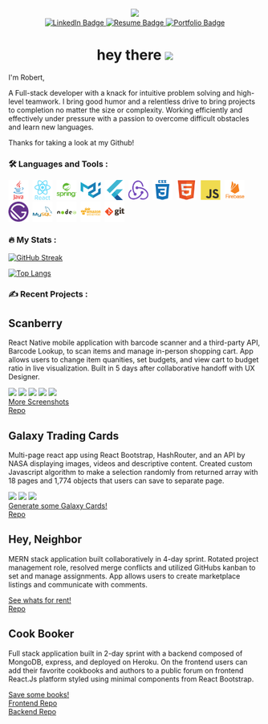<img align="center" src="https://komarev.com/ghpvc/?username=rneyrinck&style=flat-square&color=blue" alt=""/>

<div align="center">
  <img src='https://media.giphy.com/media/HwBlFQZFcAoUcPHZdX/giphy.gif' width="100"/>
  </div>
<div id="badges" align="center">
  <a href="https://www.linkedin.com/in/robert-neyrinck/">
    <img src="https://img.shields.io/badge/LinkedIn-blue?style=for-the-badge&logo=linkedin&logoColor=white" alt="LinkedIn Badge"/>
  </a>
  <a href="https://docs.google.com/document/d/e/2PACX-1vRBuLyNWGQICCWL3bFy38xvM_w3LCVIqhXQN8AUHtApB7rAgW8fSAIa6wz-kY3lvZrO67DPuAZnharF/pub">
    <img src="https://img.shields.io/badge/Resume-red?style=for-the-badge" alt="Resume Badge"/>
  </a>
  <a href="https://rneyrinck.github.io/Portfolio-2022/">
    <img src="https://img.shields.io/badge/Portfolio-blue?style=for-the-badge&logo=ICloud&logoColor=white" alt="Portfolio Badge"/>
  </a>
</div>

<h1 align="center" >
  hey there
  <img src="https://media.giphy.com/media/hvRJCLFzcasrR4ia7z/giphy.gif" width="30px"/>
</h1>
<p>
  I'm Robert,
  
  A Full-stack developer with a knack for intuitive problem solving and high-level teamwork. I bring good humor and a relentless drive to bring projects to completion no matter the size or complexity. Working efficiently and effectively under pressure with a passion to overcome difficult obstacles and learn new languages.
  
  Thanks for taking a look at my Github!
  </P>

### :hammer_and_wrench: Languages and Tools :
<div>
  <img src="https://github.com/devicons/devicon/blob/master/icons/java/java-original-wordmark.svg" title="Java" alt="Java" width="40" height="40"/>&nbsp;
  <img src="https://github.com/devicons/devicon/blob/master/icons/react/react-original-wordmark.svg" title="React" alt="React" width="40" height="40"/>&nbsp;
  <img src="https://github.com/devicons/devicon/blob/master/icons/spring/spring-original-wordmark.svg" title="Spring" alt="Spring" width="40" height="40"/>&nbsp;
  <img src="https://github.com/devicons/devicon/blob/master/icons/materialui/materialui-original.svg" title="Material UI" alt="Material UI" width="40" height="40"/>&nbsp;
  <img src="https://github.com/devicons/devicon/blob/master/icons/flutter/flutter-original.svg" title="Flutter" alt="Flutter" width="40" height="40"/>&nbsp;
  <img src="https://github.com/devicons/devicon/blob/master/icons/redux/redux-original.svg" title="Redux" alt="Redux " width="40" height="40"/>&nbsp;
  <img src="https://github.com/devicons/devicon/blob/master/icons/css3/css3-plain-wordmark.svg"  title="CSS3" alt="CSS" width="40" height="40"/>&nbsp;
  <img src="https://github.com/devicons/devicon/blob/master/icons/html5/html5-original.svg" title="HTML5" alt="HTML" width="40" height="40"/>&nbsp;
  <img src="https://github.com/devicons/devicon/blob/master/icons/javascript/javascript-original.svg" title="JavaScript" alt="JavaScript" width="40" height="40"/>&nbsp;
  <img src="https://github.com/devicons/devicon/blob/master/icons/firebase/firebase-plain-wordmark.svg" title="Firebase" alt="Firebase" width="40" height="40"/>&nbsp;
  <img src="https://github.com/devicons/devicon/blob/master/icons/gatsby/gatsby-original.svg" title="Gatsby"  alt="Gatsby" width="40" height="40"/>&nbsp;
  <img src="https://github.com/devicons/devicon/blob/master/icons/mysql/mysql-original-wordmark.svg" title="MySQL"  alt="MySQL" width="40" height="40"/>&nbsp;
  <img src="https://github.com/devicons/devicon/blob/master/icons/nodejs/nodejs-original-wordmark.svg" title="NodeJS" alt="NodeJS" width="40" height="40"/>&nbsp;
  <img src="https://github.com/devicons/devicon/blob/master/icons/amazonwebservices/amazonwebservices-plain-wordmark.svg" title="AWS" alt="AWS" width="40" height="40"/>&nbsp;
  <img src="https://github.com/devicons/devicon/blob/master/icons/git/git-original-wordmark.svg" title="Git" **alt="Git" width="40" height="40"/>
</div>

### :fire: My Stats :
[![GitHub Streak](http://github-readme-streak-stats.herokuapp.com?user=rneyrinck&theme=dark&background=000000)](https://git.io/streak-stats)

[![Top Langs](https://github-readme-stats.vercel.app/api/top-langs/?username=rneyrinck&layout=compact&theme=vision-friendly-dark)](https://github.com/anuraghazra/github-readme-stats)

### :writing_hand: Recent Projects :
<div>
  <h2>Scanberry</h2>
  <p>React Native mobile application with barcode scanner and a third-party API, Barcode Lookup, to scan items and manage in-person shopping cart. App allows users to change item quanities, set budgets, and view cart to budget ratio in live visualization. Built in 5 days after collaborative handoff with UX Designer.</p>
  
 
 <div>
  <img src="https://rneyrinck.github.io/Portfolio-2022/static/media/Tutorial1.6fd1506a8680f137073d.jpg" height="200" />
   <img src="https://rneyrinck.github.io/Portfolio-2022/static/media/Tutorial2.a6f6b865ec2721992248.jpg" height="200" />
  <img src="https://rneyrinck.github.io/Portfolio-2022/static/media/Tutorial3.191a195d031bbcd9c755.jpg" height="200" />
  <img src="https://rneyrinck.github.io/Portfolio-2022/static/media/Tutorial4.c6914bcb0c866a0ba39a.jpg" height="200" />
  <img src="https://rneyrinck.github.io/Portfolio-2022/static/media/Tutorial5.6eeede228b7aae358e8d.jpg" height="200" />
    <div>
       <a href="https://rneyrinck.github.io/Portfolio-2022/#scanberry" target="_blank">
    More Screenshots
  </a>
      <br>
      <a href="https://github.com/rneyrinck/Scanberry">
        Repo
      </a>
</div>
    <div>
      <h2>Galaxy Trading Cards</h2>
      <p>Multi-page react app using React Bootstrap, HashRouter, and an API by NASA displaying images, videos and descriptive content. Created custom Javascript algorithm to make a selection randomly from returned array with 18 pages and 1,774 objects that users can save to separate page.</p>
      <div>
       <img src="https://user-images.githubusercontent.com/76080458/164315033-c51aae73-27d6-4f2d-bd5f-dad6cca5bcf0.jpg" height="200"/>
      <img src="https://user-images.githubusercontent.com/76080458/164315479-7aee022b-6dfc-4759-a987-665e99e84d2c.jpg" height="200"/>
      <img src="https://user-images.githubusercontent.com/76080458/164315482-d7c8794f-3757-46d3-bdc0-d9c140437f3e.jpg" height="200"/>
      </div>
        <a href="https://rneyrinck.github.io/Project-2/" target="_blank">
    Generate some Galaxy Cards!
  </a>
      <br>
      <a href="https://github.com/rneyrinck/Project-2">Repo</a>
</div>
    
<div>
<h2>Hey, Neighbor</h2>
<p>MERN stack application built collaboratively in 4-day sprint. Rotated project management role, resolved merge conflicts and utilized GitHubs kanban to set and manage assignments. App allows users to create marketplace listings and communicate with comments.</p>
<a href="https://sabr-ga.github.io/hey-neighbor-client/#/">See whats for rent!</a>
  <br>
<a href="https://github.com/SABR-GA">Repo</a>
</div>
    
<div>
<h2>Cook Booker</h2>
<p>Full stack application built in 2-day sprint with a backend composed of MongoDB, express, and deployed on Heroku. On the frontend users can add their favorite cookbooks and authors to a public forum on frontend React.Js platform styled using minimal components from React Bootstrap.</p>
<a href="https://pages.git.generalassemb.ly/rob-neyrinck/Cookbook-client/#/cookbooks">Save some books!</a>
  <br>
 <a href="https://github.com/rneyrinck/CookbookerClient">Frontend Repo</a>
  <br>
<a href="https://github.com/rneyrinck/CookBookerAPI">Backend Repo</a>
</div>


   
   

